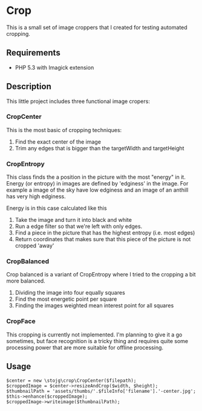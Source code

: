 # Crop

This is a small set of image croppers that I created for testing automated cropping. 

## Requirements

 - PHP 5.3 with Imagick extension

## Description

This little project includes three functional image cropers:

### CropCenter

 This is the most basic of cropping techniques:

   1. Find the exact center of the image
   2. Trim any edges that is bigger than the targetWidth and targetHeight

### CropEntropy

This class finds the a position in the picture with the most "energy" in it. Energy (or entropy) in
images are defined by 'edginess' in the image. For example a image of the sky have low edginess and
an image of an anthill has very high edginess.

Energy is in this case calculated like this

  1. Take the image and turn it into black and white
  2. Run a edge filter so that we're left with only edges.
  3. Find a piece in the picture that has the highest entropy (i.e. most edges)
  4. Return coordinates that makes sure that this piece of the picture is not cropped 'away'

### CropBalanced

Crop balanced is a variant of CropEntropy where I tried to the cropping a bit more balanced.

  1. Dividing the image into four equally squares
  2. Find the most energetic point per square
  3. Finding the images weighted mean interest point for all squares

### CropFace

This cropping is currently not implemented. I'm planning to give it a go sometimes, but face recognition 
is a tricky thing and requires quite some processing power that are more suitable for offline processing.

## Usage

	$center = new \stojg\crop\CropCenter($filepath);
	$croppedImage = $center->resizeAndCrop($width, $height);
	$thumbnailPath = 'assets/thumbs/'.$fileInfo['filename'].'-center.jpg';
	$this->enhance($croppedImage);
	$croppedImage->writeimage($thumbnailPath);

